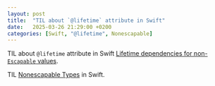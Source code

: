 ```yaml
---
layout: post
title:  "TIL about `@lifetime` attribute in Swift"
date:   2025-03-26 21:29:00 +0200
categories: [Swift, "@lifetime", Nonescapable]
---
```

TIL about `@lifetime` attribute in Swift [Lifetime dependencies for non-`Escapable` values](https://forums.swift.org/t/pitch-2-lifetime-dependencies-for-non-escapable-values/78821).

TIL [Nonescapable Types](https://github.com/swiftlang/swift-evolution/blob/main/proposals/0446-non-escapable.md) in Swift.
